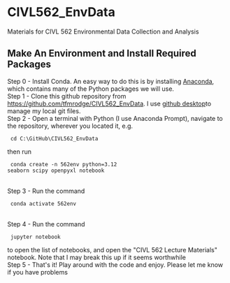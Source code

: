 # CIVL562_EnvData
 Materials for CIVL 562 Environmental Data Collection and Analysis

## Make An Environment and Install Required Packages
Step 0 - Install Conda. An easy way to do this is by installing [Anaconda](https://www.anaconda.com/), which contains many of the Python packages we will use.<br>
Step 1 - Clone this github repository from https://github.com/tfmrodge/CIVL562_EnvData. I use [github desktop](https://desktop.github.com/download/)to manage my local git files.<br>
Step 2 - Open a terminal with Python (I use Anaconda Prompt), navigate to the repository, wherever you located it, e.g. <pre><code> cd C:\GitHub\CIVL562_EnvData </code></pre> then run <pre><code> conda create -n 562env python=3.12 seaborn scipy openpyxl notebook</code></pre><br>
Step 3 - Run the command <pre><code> conda activate 562env</code></pre><br>
Step 4 - Run the command <pre><code> jupyter notebook</code></pre> to open the list of notebooks, and open the "CIVL 562 Lecture Materials" notebook. Note that I may break this up if it seems worthwhile<br>
Step 5 - That's it! Play around with the code and enjoy. Please let me know if you have problems
